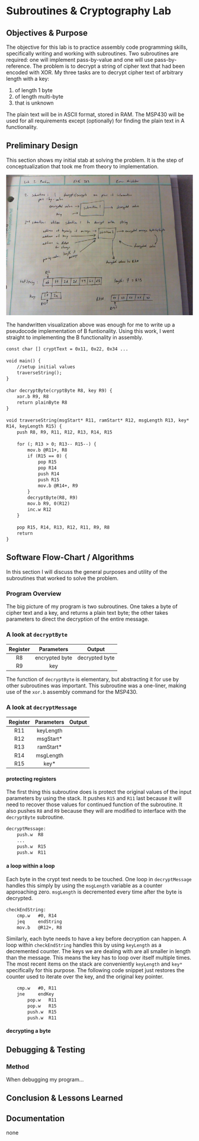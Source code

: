 Subroutines & Cryptography Lab
===

Objectives & Purpose
---
The objective for this lab is to practice assembly code programming skills, specifically writing and working with subroutines. Two subroutines are required: one will implement pass-by-value and one will use pass-by-reference. The problem is to decrypt a string of cipher text that had been encoded with XOR. My three tasks are to decrypt cipher text of arbitrary length with a key:

1. of length 1 byte
2. of length multi-byte
3. that is unknown

The plain text will be in ASCII format, stored in RAM. The MSP430 will be used for all requirements except (optionally) for finding the plain text in A functionality.

Preliminary Design 
---
This section shows my initial stab at solving the problem. It is the step of conceptualization that took me from theory to implementation.

![](./images/lab2_prelim.jpg)

The handwritten visualization above was enough for me to write up a pseudocode implementation of B funtionality. Using this work, I went straight to implementing the B functionality in assembly.

```
const char [] cryptText = 0x11, 0x22, 0x34 ...

void main() {
	//setup initial values
	traverseString();
}

char decryptByte(cryptByte R8, key R9) {
	xor.b R9, R8
	return plainByte R8
}

void traverseString(msgStart* R11, ramStart* R12, msgLength R13, key* R14, keyLength R15) {
	push R8, R9, R11, R12, R13, R14, R15
	
	for (; R13 > 0; R13-- R15--) {
		mov.b @R11+, R8
		if (R15 == 0) {
			pop R15
			pop R14
			push R14
			push R15
			mov.b @R14+, R9
		}
		decryptByte(R8, R9)
		mov.b R9, 0(R12)
		inc.w R12
	}
	
	pop R15, R14, R13, R12, R11, R9, R8
	return
}
```

Software Flow-Chart / Algorithms
---
In this section I will discuss the general purposes and utility of the subroutines that worked to solve the problem.

### Program Overview
The big picture of my program is two subroutines. One takes a byte of cipher text and a key, and returns a plain text byte; the other takes parameters to direct the decryption of the entire message.

### A look at `decryptByte`
Register | Parameters | Output
:------: | :--------: | ------
R8       | encrypted byte | decrypted byte
R9       | key | 

The function of `decryptByte` is elementary, but abstracting it for use by other subroutines was important. This subroutine was a one-liner, making use of the `xor.b` assembly command for the MSP430.

### A look at `decryptMessage`
Register | Parameters | Output
:------: | :--------: | ------
R11      | keyLength  | 
R12      | msgStart*  | 
R13      | ramStart*  | 
R14      | msgLength  | 
R15      | key*       | 

#### protecting registers
The first thing this subroutine does is protect the original values of the input parameters by using the stack. It pushes `R15` and `R11` last because it will need to recover those values for continued function of the subroutine. It also pushes `R8` and `R9` because they will are modified to interface with the `decryptByte` subroutine.

```
decryptMessage:
	push.w	R8
	...
	push.w	R15
	push.w	R11
```

#### a loop within a loop
Each byte in the crypt text needs to be touched. One loop in `decryptMessage` handles this simply by using the `msgLength` variable as a counter approaching zero. `msgLength` is decremented every time after the byte is decrypted.

```
checkEndString:
	cmp.w	#0, R14
	jeq		endString
	mov.b	@R12+, R8
```

Similarly, each byte needs to have a key before decryption can happen. A loop within `checkEndString` handles this by using `keyLength` as a decremented counter. The keys we are dealing with are all smaller in length than the message. This means the key has to loop over itself multiple times. The most recent items on the stack are conveniently `keyLength` and `key*` specifically for this purpose. The following code snippet just restores the counter used to iterate over the key, and the original key pointer.

```
	cmp.w	#0, R11
	jne		endKey
		pop.w	R11
		pop.w	R15
		push.w	R15
		push.w	R11
```

#### decrypting a byte


Debugging & Testing
---
### Method
When debugging my program...

Conclusion & Lessons Learned
---



Documentation
---
none
